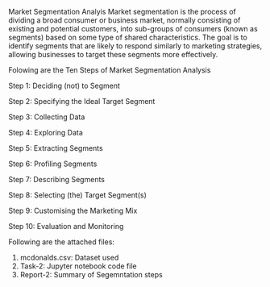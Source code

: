 Market Segmentation Analyis
Market segmentation is the process of dividing a broad consumer or business market, normally consisting of existing and potential customers, into sub-groups of consumers (known as segments) based on some type of shared characteristics. The goal is to identify segments that are likely to respond similarly to marketing strategies, allowing businesses to target these segments more effectively.

Folowing are the Ten Steps of Market Segmentation Analysis

Step 1: Deciding (not) to Segment

Step 2: Specifying the Ideal Target Segment

Step 3: Collecting Data

Step 4: Exploring Data

Step 5: Extracting Segments

Step 6: Profiling Segments

Step 7: Describing Segments

Step 8: Selecting (the) Target Segment(s)

Step 9: Customising the Marketing Mix

Step 10: Evaluation and Monitoring

Following are the attached files:

1. mcdonalds.csv:
   Dataset used
2. Task-2:
   Jupyter notebook code file
3. Report-2:
   Summary of Segemntation steps
